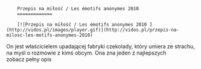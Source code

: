 
        Przepis na miłość / Les émotifs anonymes 2010 
        =============
        
        [![Przepis na miłość / Les émotifs anonymes 2010 ](http://vidos.pl/images/player.gif)](http://vidos.pl/przepis-na-milosc-les-motifs-anonymes-2010)
        
        
 On jest właścicielem upadającej fabryki czekolady, który umiera ze strachu, na myśl o rozmowie z kimś obcym. Ona zna jeden z najlepszych zobacz pełny opis
    